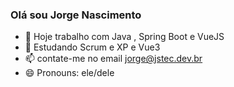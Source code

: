 ### Olá sou Jorge Nascimento

- 🔭 Hoje trabalho com Java , Spring Boot e VueJS
- 🌱 Estudando Scrum e XP e Vue3
- 📫 contate-me no email jorge@jstec.dev.br
- 😄 Pronouns: ele/dele

